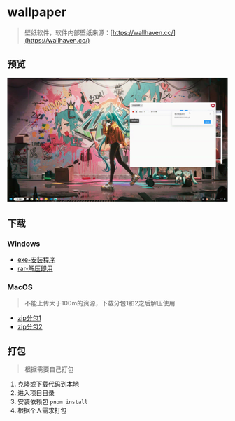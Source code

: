# wallpaper

> 壁纸软件，软件内部壁纸来源：[https://wallhaven.cc/](https://wallhaven.cc/)

## 预览

![](preview.gif)

## 下载

### Windows

+ [exe-安装程序](https://gitee.com/T-_-C/wallpaper/releases/download/V1.0/wallpaper-1.0.0-setup.exe)
+ [rar-解压即用](https://gitee.com/T-_-C/wallpaper/releases/download/V1.0/wallpaper-win-1.0.0.rar)

### MacOS

> 不能上传大于100m的资源，下载分包1和2之后解压使用

+ [zip分包1](https://gitee.com/T-_-C/wallpaper/releases/download/V1.0/wallpaper-1.0.0.dmg.zip.001)
+ [zip分包2](https://gitee.com/T-_-C/wallpaper/releases/download/V1.0/wallpaper-1.0.0.dmg.zip.002)

## 打包

> 根据需要自己打包

1. 克隆或下载代码到本地
2. 进入项目目录
3. 安装依赖包 `pnpm install  `
4. 根据个人需求打包

